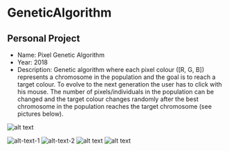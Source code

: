 # GeneticAlgorithm

Personal Project
--------

- Name: Pixel Genetic Algorithm
- Year: 2018
- Description: Genetic algorithm where each pixel colour ([R, G, B]) represents a chromosome in the population and the goal is to reach a target colour.
To evolve to the next generation the user has to click with his mouse. The number of pixels/individuals in the population can be changed and the target colour changes randomly after the best chromosome in the population reaches the target chromosome (see pictures below).

![alt text](https://github.com/filipenovais/PixelGeneticAlgorithm/blob/master/pixelGAinit.png)

![alt-text-1](https://github.com/filipenovais/PixelGeneticAlgorithm/blob/master/pixelGA5x5.png) ![alt-text-2](https://github.com/filipenovais/PixelGeneticAlgorithm/blob/master/pixelGA30x30.png)
![alt text](https://github.com/filipenovais/PixelGeneticAlgorithm/blob/master/pixelGAfinifsh.png)
![alt text](https://github.com/filipenovais/PixelGeneticAlgorithm/blob/master/pixelGAnewtarget.png)

